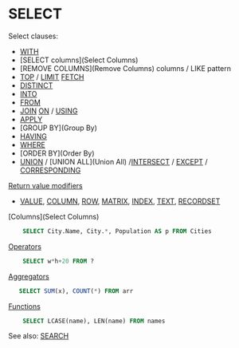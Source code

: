 # SELECT

Select clauses:

* [WITH](With)
* [SELECT columns](Select Columns)
* [REMOVE COLUMNS](Remove Columns) columns / LIKE pattern
* [TOP](Top) / [LIMIT](Limit) [FETCH](Fetch)
* [DISTINCT](Distinct)
* [INTO](Into)
* [FROM](From)
* [JOIN](Join) [ON](On) / [USING](Using)
* [APPLY](Apply)
* [GROUP BY](Group By)
* [HAVING](Having)
* [WHERE](Where)
* [ORDER BY](Order By)
* [UNION](Union) / [UNION ALL](Union All) /[INTERSECT](Intersect) / [EXCEPT](Except) / [CORRESPONDING](Corresponding)

[Return value modifiers](Modifiers)
* [VALUE](Value), [COLUMN](Column), [ROW](Row), [MATRIX](Matrix), [INDEX](Index), [TEXT](Text), [RECORDSET](Recordset)

[Columns](Select Columns)
```sql
    SELECT City.Name, City.*, Population AS p FROM Cities
```
[Operators](Operators)
```sql
    SELECT w*h+20 FROM ?
```

[Aggregators](Aggregators)
```sql
   SELECT SUM(x), COUNT(*) FROM arr
```
[Functions](Functions)
```sql
    SELECT LCASE(name), LEN(name) FROM names
```

See also: [SEARCH](Search)